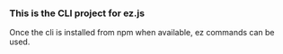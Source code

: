 ### This is the CLI project for ez.js

Once the cli is installed from npm when available, ez commands can be used.